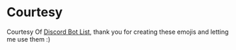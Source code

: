 # Courtesy

Courtesy Of [Discord Bot List](https://discord.gg/EYHTgJX), thank you for creating these emojis and letting me use them :)